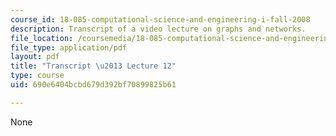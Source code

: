 ```yaml
---
course_id: 18-085-computational-science-and-engineering-i-fall-2008
description: Transcript of a video lecture on graphs and networks.
file_location: /coursemedia/18-085-computational-science-and-engineering-i-fall-2008/690e6404bcbd679d392bf70899825b61_18-085F08-L12.pdf
file_type: application/pdf
layout: pdf
title: "Transcript \u2013 Lecture 12"
type: course
uid: 690e6404bcbd679d392bf70899825b61

---
```

None